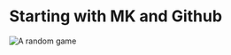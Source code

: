 # Starting with MK and Github
![A random game](https://via.assets.so/game.png?id=1&q=95&w=360&h=360&fit=fill)
